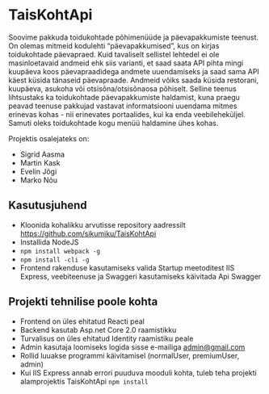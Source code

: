 # TaisKohtApi

Soovime pakkuda toidukohtade põhimenüüde ja päevapakkumiste teenust. On olemas mitmeid kodulehti “päevapakkumised”, 
kus on kirjas toidukohtade päevapraed. Kuid tavaliselt sellistel lehtedel ei ole masinloetavaid andmeid ehk siis varianti, 
et saad saata API pihta mingi kuupäeva koos päevapraadidega andmete uuendamiseks ja saad sama API käest küsida tänaseid 
päevapraade. Andmeid võiks saada küsida restorani, kuupäeva, asukoha või otsisõna/otsisõnaosa põhiselt. Selline teenus 
lihtsustaks ka toidukohtade päevapakkumiste haldamist, kuna praegu peavad teenuse pakkujad vastavat informatsiooni 
uuendama mitmes erinevas kohas - nii erinevates portaalides, kui ka enda veebileheküljel. Samuti oleks toidukohtade kogu 
menüü haldamine ühes kohas.

Projektis osalejateks on:
- Sigrid Aasma
- Martin Kask
- Evelin Jõgi
- Marko Nõu

## Kasutusjuhend

- Kloonida kohalikku arvutisse repository aadressilt https://github.com/sikumiku/TaisKohtApi
- Installida NodeJS
- ```npm install webpack -g```
- ```npm install -cli -g```
- Frontend rakenduse kasutamiseks valida Startup meetoditest IIS Express, veebiteenuse ja Swaggeri kasutamiseks käivitada Api Swagger

## Projekti tehnilise poole kohta

- Frontend on üles ehitatud Reacti peal
- Backend kasutab Asp.net Core 2.0 raamistikku 
- Turvalisus on üles ehitatud Identity raamistiku peale
- Admin kasutaja loomiseks logida sisse e-mailiga admin@gmail.com
- Rollid luuakse programmi käivitamisel (normalUser, premiumUser, admin)
- Kui IIS Express annab errori puuduva mooduli kohta, tuleb teha projekti alamprojektis TaisKohtApi ```npm install```
